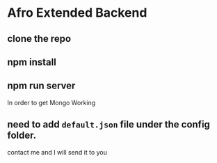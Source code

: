 # Afro Extended Backend


## clone the repo
## npm install
## npm run server


In order to get Mongo Working
## need to add `default.json` file under the config folder.
contact me and I will send it to you
